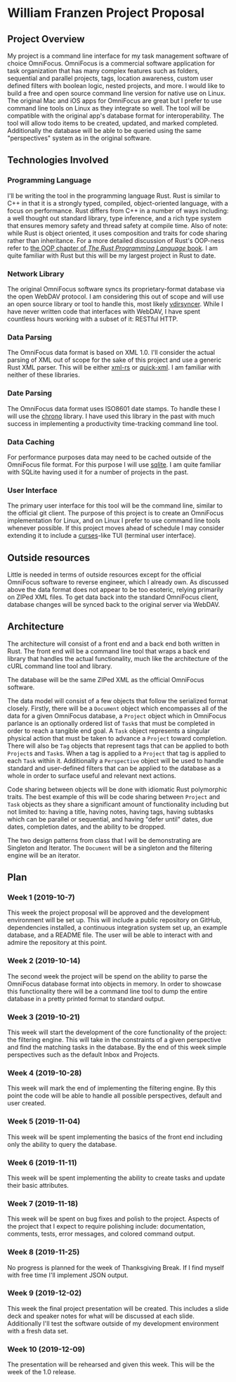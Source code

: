 William Franzen Project Proposal
================================

## Project Overview

My project is a command line interface for my task management software of choice
OmniFocus. OmniFocus is a commercial software application for task organization
that has many complex features such as folders, sequential and parallel projects,
tags, location awareness, custom user defined filters with boolean logic, nested
projects, and more. I would like to build a free and open source command line
version for native use on Linux. The original Mac and iOS apps for OmniFocus are
great but I prefer to use command line tools on Linux as they integrate so well.
The tool will be compatible with the original app's database format for
interoperability. The tool will allow todo items to be created, updated, and marked
completed. Additionally the database will be able to be queried using the same
"perspectives" system as in the original software.

## Technologies Involved

### Programming Language

I'll be writing the tool in the programming language Rust. Rust is similar to C++
in that it is a strongly typed, compiled, object-oriented language, with a focus
on performance. Rust differs from C++ in a number of ways including: a well
thought out standard library, type inference, and a rich type system that
ensures memory safety and thread safety at compile time. Also of note: while Rust
is object oriented, it uses composition and traits for code sharing rather than
inheritance. For a more detailed discussion of Rust's OOP-ness refer to
[the OOP chapter of *The Rust Programming Language* book](https://doc.rust-lang.org/1.24.0/book/second-edition/ch17-01-what-is-oo.html).
I am quite familiar with Rust but this will be my largest project in Rust to date.

### Network Library

The original OmniFocus software syncs its proprietary-format database via the
open WebDAV protocol. I am considering this out of scope and will use an open
source library or tool to handle this, most likely [vdirsyncer](https://github.com/pimutils/vdirsyncer).
While I have never written code that interfaces with WebDAV, I have spent
countless hours working with a subset of it: RESTful HTTP.

### Data Parsing

The OmniFocus data format is based on XML 1.0. I'll consider the actual parsing
of XML out of scope for the sake of this project and use a generic Rust XML
parser. This will be either [xml-rs](https://crates.io/crates/xml-rs) or
[quick-xml](https://crates.io/crates/quick-xml). I am familiar with neither of
these libraries.

### Date Parsing

The OmniFocus data format uses ISO8601 date stamps. To handle these I will use
the [chrono](https://github.com/chronotope/chrono) library. I have used this
library in the past with much success in implementing a productivity
time-tracking command line tool.

### Data Caching

For performance purposes data may need to be cached outside of the OmniFocus
file format. For this purpose I will use [sqlite](https://sqlite.org/index.html).
I am quite familiar with SQLite having used it for a number of projects in the
past.

### User Interface

The primary user interface for this tool will be the command line, similar to
the official git client. The purpose of this project is to create an OmniFocus
implementation for Linux, and on Linux I prefer to use command line tools
whenever possible. If this project moves ahead of schedule I may consider
extending it to include a
[curses](https://en.wikipedia.org/wiki/Curses_%28programming_library%29)-like
TUI (terminal user interface).

## Outside resources

Little is needed in terms of outside resources except for the official OmniFocus
software to reverse engineer, which I already own. As discussed above the data
format does not appear to be too esoteric, relying primarily on ZIPed XML files.
To get data back into the standard OmniFocus client, database changes will be
synced back to the original server via WebDAV.

## Architecture

The architecture will consist of a front end and a back end both written in Rust.
The front end will be a command line tool that wraps a back end library that
handles the actual functionality, much like the architecture of the cURL command
line tool and library.

The database will be the same ZIPed XML as the official OmniFocus software.

The data model will consist of a few objects that follow the serialized format
closely. Firstly, there will be a `Document` object which encompasses all of the
data for a given OmniFocus database, a `Project` object which in OmniFocus
parlance is an optionally ordered list of `Task`s that must be completed in
order to reach a tangible end goal. A `Task` object represents a singular
physical action that must be taken to advance a `Project` toward completion.
There will also be `Tag` objects that represent tags that can be applied to
both `Project`s and `Task`s. When a tag is applied to a `Project` that tag is
applied to each `Task` within it. Additionally a `Perspective` object will be
used to handle standard and user-defined filters that can be applied to the
database as a whole in order to surface useful and relevant next actions.

Code sharing between objects will be done with idiomatic Rust polymorphic traits.
The best example of this will be code sharing between `Project` and `Task`
objects as they share a significant amount of functionality including but not
limited to: having a title, having notes, having tags, having subtasks which can
be parallel or sequential, and having "defer until" dates, due dates, completion
dates, and the ability to be dropped.

The two design patterns from class that I will be demonstrating are Singleton
and Iterator. The `Document` will be a singleton and the filtering engine will
be an iterator.

## Plan

### Week 1 (2019-10-7)

This week the project proposal will be approved and the development environment
will be set up. This will include a public repository on GitHub, dependencies
installed, a continuous integration system set up, an example database, and a
README file. The user will be able to interact with and admire the repository at
this point.

### Week 2 (2019-10-14)

The second week the project will be spend on the ability to parse the OmniFocus
database format into objects in memory. In order to showcase this functionality
there will be a command line tool to dump the entire database in a pretty
printed format to standard output.

### Week 3 (2019-10-21)

This week will start the development of the core functionality of the project:
the filtering engine. This will take in the constraints of a given perspective
and find the matching tasks in the database. By the end of this week simple
perspectives such as the default Inbox and Projects.

### Week 4 (2019-10-28)

This week will mark the end of implementing the filtering engine. By this point
the code will be able to handle all possible perspectives, default and user
created.

### Week 5 (2019-11-04)

This week will be spent implementing the basics of the front end including only
the ability to query the database.

### Week 6 (2019-11-11)

This week will be spent implementing the ability to create tasks and update
their basic attributes.

### Week 7 (2019-11-18)

This week will be spent on bug fixes and polish to the project. Aspects of the
project that I expect to require polishing include: documentation, comments,
tests, error messages, and colored command output.

### Week 8 (2019-11-25)

No progress is planned for the week of Thanksgiving Break. If I find myself with
free time I'll implement JSON output.

### Week 9 (2019-12-02)

This week the final project presentation will be created. This includes a slide
deck and speaker notes for what will be discussed at each slide. Additionally
I'll test the software outside of my development environment with a fresh data
set.

### Week 10 (2019-12-09)

The presentation will be rehearsed and given this week. This will be the week of
the 1.0 release.
